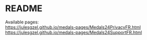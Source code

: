 # README
Available pages:  
  https://julesgzel.github.io/medals-pages/Medals24PrivacyFR.html  
  https://julesgzel.github.io/medals-pages/Medals24SupportFR.html
